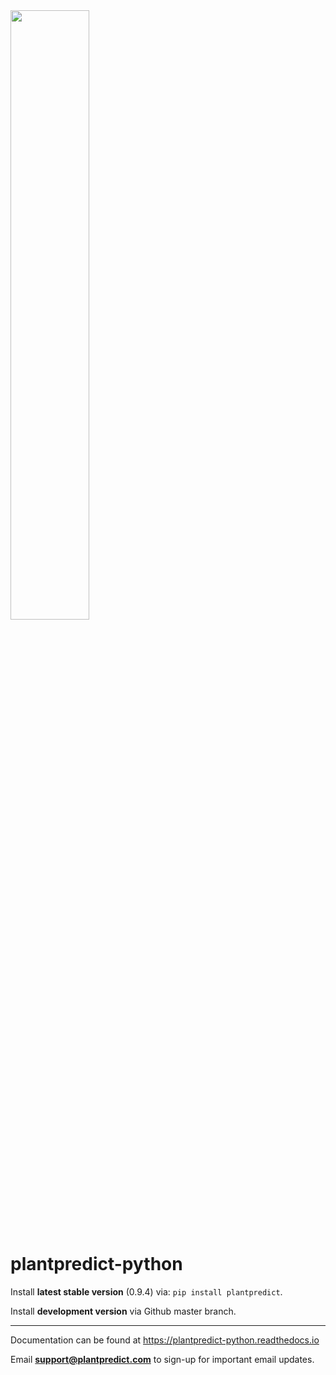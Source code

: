 <img src="docs/_images/FS_PlantPredict_Logo_Horz_RGB-01.png" width="50%" height="50%">

# plantpredict-python

Install **latest stable version** (0.9.4) via: `pip install plantpredict`.

Install **development version** via Github master branch.

---

Documentation can be found at https://plantpredict-python.readthedocs.io

Email **support@plantpredict.com** to sign-up for important email updates.

